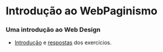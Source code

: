 # Introdução ao WebPaginismo
### Uma introdução ao Web Design
- [Introdução](https://andrealmeid.github.io/web-curso/html_00) e [respostas](https://andrealmeid.github.io/web-curso/resp_00) dos exercícios.

